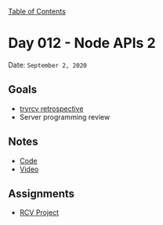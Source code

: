 [Table of Contents](../README.md)

# Day 012 - Node APIs 2

Date: `September 2, 2020`

## Goals

- [tryrcv retrospective](https://trello.com/b/PHPDHfrM/retrospective)
- Server programming review

## Notes

- [Code](./code)
- [Video](https://www.youtube.com/watch?v=gZ4WZz-bDYk)

## Assignments

- [RCV Project](https://trello.com/b/MNt2GNBJ/ranked-choice-voting-backlog)

